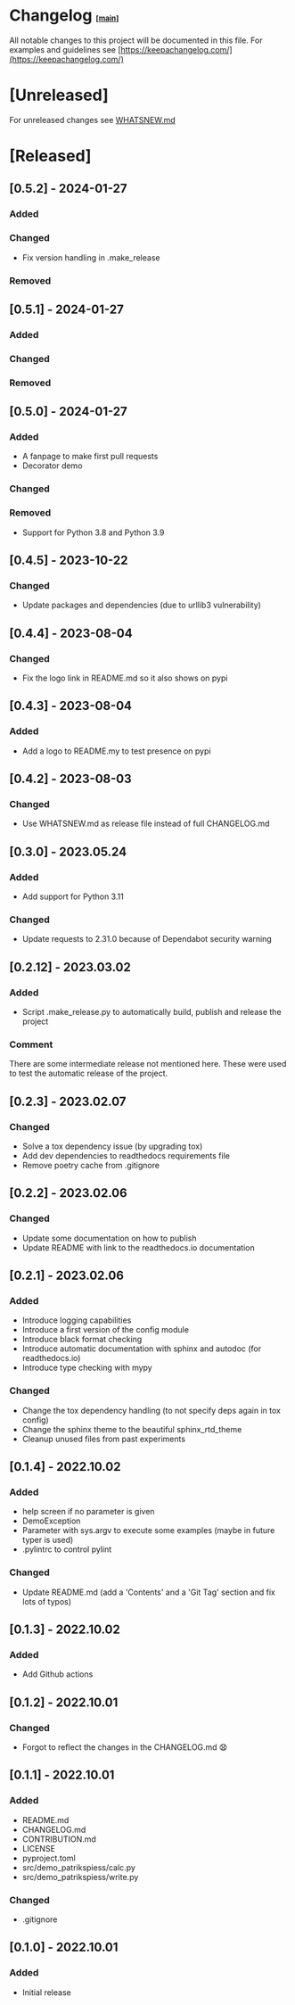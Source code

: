 # Changelog <span style="font-size:small">[[main](README.md)]</span>
 
All notable changes to this project will be documented in this file.
For examples and guidelines see [https://keepachangelog.com/](https://keepachangelog.com/)


# [Unreleased]

For unreleased changes see [WHATSNEW.md](WHATSNEW.md)

# [Released]

## [0.5.2] - 2024-01-27

### Added

### Changed

- Fix version handling in .make_release

### Removed

## [0.5.1] - 2024-01-27

### Added

### Changed

### Removed

## [0.5.0] - 2024-01-27

### Added

- A fanpage to make first pull requests
- Decorator demo

### Changed

### Removed

- Support for Python 3.8 and Python 3.9

## [0.4.5] - 2023-10-22

### Changed

- Update packages and dependencies (due to urllib3 vulnerability)

## [0.4.4] - 2023-08-04

### Changed

- Fix the logo link in README.md so it also shows on pypi

## [0.4.3] - 2023-08-04

### Added

- Add a logo to README.my to test presence on pypi

## [0.4.2] - 2023-08-03

### Changed

- Use WHATSNEW.md as release file instead of full CHANGELOG.md


## [0.3.0] - 2023.05.24

### Added

- Add support for Python 3.11

### Changed

- Update requests to 2.31.0 because of Dependabot security warning


## [0.2.12] - 2023.03.02

### Added

- Script .make_release.py to automatically build, publish and release the project

### Comment

There are some intermediate release not mentioned here. These were used to test the automatic
release of the project.

## [0.2.3] - 2023.02.07

### Changed

- Solve a tox dependency issue (by upgrading tox)
- Add dev dependencies to readthedocs requirements file
- Remove poetry cache from .gitignore


## [0.2.2] - 2023.02.06

### Changed

- Update some documentation on how to publish
- Update README with link to the readthedocs.io documentation


## [0.2.1] - 2023.02.06

### Added

- Introduce logging capabilities
- Introduce a first version of the config module
- Introduce black format checking
- Introduce automatic documentation with sphinx and autodoc (for readthedocs.io)
- Introduce type checking with mypy

### Changed

- Change the tox dependency handling (to not specify deps again in tox config)
- Change the sphinx theme to the beautiful sphinx_rtd_theme
- Cleanup unused files from past experiments


## [0.1.4] - 2022.10.02

### Added

- help screen if no parameter is given
- DemoException
- Parameter with sys.argv to execute some examples (maybe in future typer is used)
- .pylintrc to control pylint

### Changed

- Update README.md (add a 'Contents' and a 'Git Tag' section and fix lots of typos)


## [0.1.3] - 2022.10.02

### Added

- Add Github actions

## [0.1.2] - 2022.10.01

### Changed

- Forgot to reflect the changes in the CHANGELOG.md 😧


## [0.1.1] - 2022.10.01

### Added
- README.md
- CHANGELOG.md
- CONTRIBUTION.md
- LICENSE
- pyproject.toml
- src/demo_patrikspiess/calc.py
- src/demo_patrikspiess/write.py

### Changed

- .gitignore


## [0.1.0] - 2022.10.01

### Added
- Initial release


